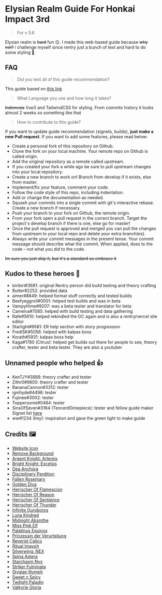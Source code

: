 # Elysian Realm Guide For Honkai Impact 3rd

> For v 5.6

Elysian realm is ~~hard~~ fun 😉. I made this web-based guide because ~~why not?~~ i challenge myself since rentry just a bunch of text and hard to do some styling 💩.


## FAQ

> Did you test all of this guide recommendation?

This guide based on [this link](https://rentry.org/hi3er)

> What Language you use and how long it takes?

~~Indonesia~~ Vue3 and TailwindCSS for styling. From commits history it tooks almost 2 weeks so something like that

> How to contribute to this guide?

If you want to update guide recommendation (signets, builds), **just make a new Pull request**. If you want to add some features, please read below:

- Create a personal fork of this repository on Github.
- Clone the fork on your local machine. Your remote repo on Github is called origin.
- Add the original repository as a remote called upstream.
- If you created your fork a while ago be sure to pull upstream changes into your local repository.
- Create a new branch to work on! Branch from develop if it exists, else from master.
- Implement/fix your feature, comment your code.
- Follow the code style of this repo, including indentation.
- Add or change the documentation as needed.
- Squash your commits into a single commit with git's interactive rebase. Create a new branch if necessary.
- Push your branch to your fork on Github, the remote origin.
- From your fork open a pull request in the correct branch. Target the project's develop branch if there is one, else go for master!
- Once the pull request is approved and merged you can pull the changes from upstream to your local repo and delete your extra branch(es).
- Always write your commit messages in the present tense. Your commit message should describe what the commit. When applied, does to the code – not what you did to the code.

~~Im sure you just skip it, but it's a standard so embrace it~~

## Kudos to these heroes 🤝

- biribiri#3681: original Rentry person did build testing and theory crafting
- Butter#2252: provided data
- aimer#8849: helped format stuff correctly and tested builds
- Beefyeggroll#0001: helped test builds and was in beta
- VampyHime#9207: was a beta tester and translator for beta
- Camelva#7085: helped with build testing and data gathering
- Rafe#5610: helped rekindled the GC again and is also a rentry/vercel site editor
- Starlight#9581: ER help section with story progression
- FrediSK#5056: helped with kalpas boss
- Korath#5931: kalpas boss help
- Kaga#1780 (Citrus): helped get builds out there for people to see, theory crafter, tester and beta tester. They are also a youtuber

## Unnamed people who helped 👍

- KenTJY#3888: theory crafter and tester
- Zithr0#9800: theory crafter and tester
- BananaCannon#3312: tester
- ignihyde#4498: tester
- Fujinee#3002: tester
- Topperoonie#0484: tester
- SinsOfSeven#3164 (TencentDimepiece): tester and fellow guide maker Signet list [here](https://rentry.org/elysian_realm_list)
- ww#1234 (Imy): inspiration and gave the green light to make guide

## Credits 🖼️

- [Website Icon](https://www.pixiv.net/en/artworks/94907919)
- [Remove Background](https://www.remove.bg)
- [Argent Knight: Artemis](https://arca.live/b/hk3rd/9364261)
- [Bright Knight: Excelsis](https://medibang.com/picture/sv2011190326147450004348839)
- [Dea Anchora](https://arca.live/b/hk3rd/25348184)
- [Disciplinary Perdition](https://www.pixiv.net/en/artworks/97236203)
- [Fallen Rosemary](https://www.huashi6.com/draw/971767)
- [Golden Diva](https://www.youtube.com/watch?v=0XjjREpwxrU)
- [Herrscher Of Flamescion](https://arca.live/b/hk3rd/30030448)
- [Herrscher Of Reason](https://ygosu.com/community/animation/273965)
- [Herrscher Of Sentience](https://www.qzxiu.net/w/jxz7e8.html)
- [Herrscher Of Thunder](https://www.reddit.com/r/CultureImpact/comments/u0kcu0/raiden_mei)
- [Infinite Ouroboros](https://danbooru.donmai.us/posts/5292255)
- [Luna Kindred](https://www.pinterest.com/pin/578290408383512224)
- [Midnight Absinthe](https://www.bilibili.com/read/cv6064798)
- [Miss Pink Elf](https://www.hoyolab.com/article/700343)
- [Palatinus Equinox](https://libredd.it/r/houkai3rd/comments/t2j24n/durandal_by_retty9349)
- [Prinzessin der Verurteilung](https://www.morinohitos.com)
- [Reverist Calico](https://arca.live/b/hk3rd/48931692)
- [Ritual Imayoh](http://reactor.cc/post/4299632)
- [Silverwing: NEX](https://imgur.com/gallery/0QK3TpS)
- [Spina Astera](https://danbooru.donmai.us/posts/5130940)
- [Starchasm Nyx](https://arca.live/b/replay/27887743)
- [Striker Fulminata](https://arca.live/b/hk3rd/39710366)
- [Stygian Nymph](https://wallhere.com/ru/wallpaper/1685877)
- [Sweet n Spicy](https://arca.live/b/hk3rd/36130080)
- [Twilight Paladin](https://www.pixiv.net/en/artworks/77212815)
- [Valkyrie Gloria](https://honkaiimpact3.hoyoverse.com/global/en-us/news/2900)
